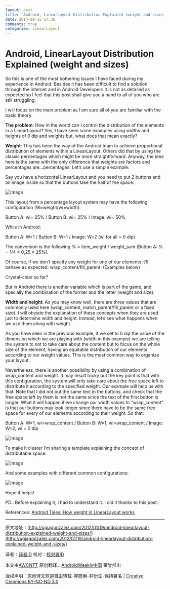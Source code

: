 ```yaml
---
layout: post
title: "Android, LinearLayout Distribution Explained (weight and sizes)"
date: 2014-08-15 17:36
comments: true
categories: LinearLayout
---
```


# Android, LinearLayout Distribution Explained (weight and sizes)

So this is one of the most bothering issues I have faced during my experience in Android. Besides it has been difficult to find a solution through the internet and in Android Developers it is not as detailed as expected so I feel that this post shall give you a hand to all of you who are still struggling.

I will focus on the main problem as I am sure all of you are familiar with the basic theory.

**The problem**: How in the world can I control the distribution of the elements in a LinearLayout? Yes, I have seen some examples using widths and heights of  0 dip and weights but, what does that mean exactly?

**Weight**: This has been the way of the Android team to achieve proportional distribution of elements within a LinearLayout. Others did that by using the classic percentages which might be more straightforward. Anyway, the idea here is the same with the only difference that weights are factors and percentages are…percentages. Let’s use a simple example:

Say you have a horizontal LinearLayout and you need to put 2 buttons and an image inside so that the buttons take the half of the space:

![image](http://awcntt-article-image.qiniudn.com/issue35_android-linear1.jpg)

This layout from a percentage layout system may have the following configuration (W=weight/wi=width):

Button A: wi= 25% / Button B: wi= 25% / Image: wi= 50%

While in Android:

Button A: W=1 / Button B: W=1 / Image: W=2 (wi for all = 0 dip)

The conversion is the following % = item_weight / weight_sum (Button A: % = 1/4 = 0,25 = 25%).

Of course, if we don’t specify any weight for one of our elements it’ll behave as expected: wrap_content/fill_parent. (Examples below)

Crystal-clear so far?

But in Android there is another variable which is part of the game, and specially the combination of the former and the latter (weight and size).

**Width and height**: As you may know well, there are three values that are commonly used here (wrap_content, match_parent/fill_parent or a fixed size). I will obviate the explanation of these concepts when they are used just to determine width and height. Instead, let’s see what happens when we use them along with weight.

As you have seen in the previous example, if we set to 0 dip the value of the dimension which we are playing with (width in this example) we are telling the system to not to take care about the content but to focus on the whole size of the element, having an equitable distribution of our elements according to our weight values. This is the most common way to organize your layout.

Nevertheless, there is another possibility by using a combination of wrap_content and weight. It may result tricky but the key point is that with this configuration, the system will only take care about the free space left to distribute it according to the specified weight. Our example will help us with that. Note that I did not put the same text in the buttons, and check that the free space left by them is not the same since the text of the first button is longer. What it will happen if we change our width values to “wrap_content” is that our buttons may look longer since there have to be the same free space for every of our elements according to their weight. So that:

Button A: W=1, wi=wrap_content / Button B: W=1, wi=wrap_content / Image: W=2, wi = 0 dip

![image](http://awcntt-article-image.qiniudn.com/issue35_android-linear_wrap.jpg)

To make it clearer I’m sharing a template explaining the concept of distributable space:

![image](http://awcntt-article-image.qiniudn.com/issue35_linearlayout-logic_exp.jpg)

 And some examples with different common configurations:

![image](http://awcntt-article-image.qiniudn.com/issue35_linearlayout-logic1.jpg)

Hope it helps!

PD.: Before explaining it, I had to understand it. I did it thanks to this post:

References: [Android Tales: How weight in LinearLayout works](http://android.amberfog.com/?p=328)

---


原文地址：[http://ugiagonzalez.com/2012/01/19/android-linearlayout-distribution-explained-weight-and-sizes/](http://ugiagonzalez.com/2012/01/19/android-linearlayout-distribution-explained-weight-and-sizes/)

译者：[译者ID](https://github.com/译者ID) 校对：[校对者ID](https://github.com/校对者ID)

本文由[AWCNTT](https://github.com/AWCNTT) 原创翻译，[AndroidWeekly中国](http://www.androidweekly.cn/) 荣誉推出

版权声明：原创译文欢迎自由转载-非商用-非衍生-保持署名 | [Creative Commons BY-NC-ND 3.0](http://creativecommons.org/licenses/by-nc-nd/3.0/deed.zh)